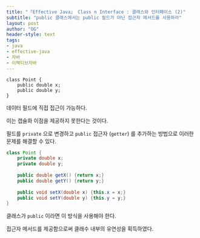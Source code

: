 ```yaml
---
title: "「Effective Java」 Class n Interface : 클래스와 인터페이스 (2)"
subtitle: "public 클래스에서는 public 필드가 아닌 접근자 메서드를 사용하라"
layout: post
author: "OG"
header-style: text
tags:
- java
- effective-java
- 자바
- 이팩티브자바
---
```


```
class Point {
    public double x;
    public double y;
}
```

데이터 필드에 직접 접근이 가능하다.

이는 캡슐화 이점을 제공하지 못한다는 것이다.


필드를 `private` 으로 변경하고 `public` 접근자 (`getter`) 를 추가하는 방법으로 이러한 문제를 해결할 수 있다.

```java
class Point {
    private double x;
    private double y;
    
    public double getX() {return x;}
    public double getY() {return y;}
    
    public void setX(double x) {this.x = x;}
    public void setY(double y) {this.y = y;}
}
```

클래스가 `public` 이라면 이 방식을 사용해야 한다.

접근자 메서드를 제공함으로써 클래수 내부의 유연성을 획득하였다.


